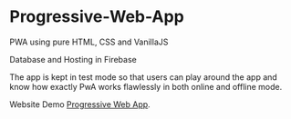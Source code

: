 # Progressive-Web-App

PWA using pure HTML, CSS and VanillaJS

Database and Hosting in Firebase

The app is kept in test mode so that users can play around the app and know how exactly PwA works flawlessly in both online and offline mode.

Website Demo [Progressive Web App](https://food-avengers-pwa.firebaseapp.com/).
